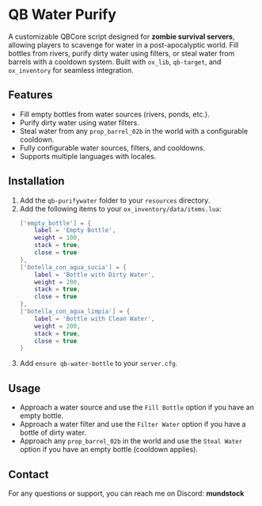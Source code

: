 # QB Water Purify

A customizable QBCore script designed for **zombie survival servers**, allowing players to scavenge for water in a post-apocalyptic world. Fill bottles from rivers, purify dirty water using filters, or steal water from barrels with a cooldown system. Built with `ox_lib`, `qb-target`, and `ox_inventory` for seamless integration.

## Features
- Fill empty bottles from water sources (rivers, ponds, etc.).
- Purify dirty water using water filters.
- Steal water from any `prop_barrel_02b` in the world with a configurable cooldown.
- Fully configurable water sources, filters, and cooldowns.
- Supports multiple languages with locales.

## Installation
1. Add the `qb-purifywater` folder to your `resources` directory.
2. Add the following items to your `ox_inventory/data/items.lua`:
    ```lua
    ['empty_bottle'] = {
        label = 'Empty Bottle',
        weight = 100,
        stack = true,
        close = true
    },
    ['botella_con_agua_sucia'] = {
        label = 'Bottle with Dirty Water',
        weight = 200,
        stack = true,
        close = true
    },
    ['botella_con_agua_limpia'] = {
        label = 'Bottle with Clean Water',
        weight = 200,
        stack = true,
        close = true
    }
    ```
3. Add `ensure qb-water-bottle` to your `server.cfg`.

## Usage
- Approach a water source and use the `Fill Bottle` option if you have an empty bottle.
- Approach a water filter and use the `Filter Water` option if you have a bottle of dirty water.
- Approach any `prop_barrel_02b` in the world and use the `Steal Water` option if you have an empty bottle (cooldown applies).

## Contact
For any questions or support, you can reach me on Discord: **mundstock**
